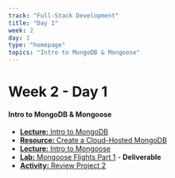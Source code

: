 ```yaml
---
track: "Full-Stack Development"
title: "Day 1"
week: 2
day: 1
type: "homepage"
topics: "Intro to MongoDB & Mongoose"
---
```


# Week 2 - Day 1

#### Intro to MongoDB & Mongoose
<!-- - [**Warmup:** Beginners Guide to UX](/full-stack-development/week-2/day-1/lecture-materials/beginners-guide-to-ux/) -->
- [**Lecture:** Intro to MongoDB](/full-stack-development/week-2/day-1/lecture-materials/intro-to-mongodb/)
- [**Resource:** Create a Cloud-Hosted MongoDB](/full-stack-development/week-2/day-1/lecture-materials/create-an-atlas-hosted-mongodb/) 
- [**Lecture:** Intro to Mongoose](/full-stack-development/week-2/day-1/lecture-materials/intro-to-mongoose) 
- [**Lab:** Mongoose Flights Part 1](/full-stack-development/week-2/day-1/labs/mongoose-flights-part-1) - **Deliverable**
- [**Activity:** Review Project 2](/unit-projects/unit-two-project-requirements)





<!-- 

<hr>



#### Lesson Recordings

- [**Intro to MongoDB**]()
- [**Intro to Mongoose**]()
-->






<!-- 

<br>
<br>
<hr>
<br>
<br>



#### Lesson Recordings

- [**HTML/CSS Forms**]()
- [**Express/Mongoose Review**]()

-->



